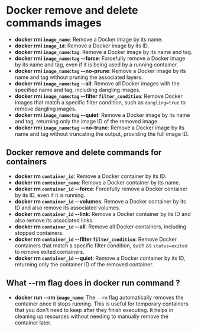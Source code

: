 # Docker remove and delete commands images

- **docker rmi `image_name`**: Remove a Docker image by its name.
- **docker rmi `image_id`**: Remove a Docker image by its ID.
- **docker rmi `image_name`:`tag`**: Remove a Docker image by its name and tag.
- **docker rmi `image_name`:`tag` --force**: Forcefully remove a Docker image by its name and tag, even if it is being used by a running container.
- **docker rmi `image_name`:`tag` --no-prune**: Remove a Docker image by its name and tag without pruning the associated layers.
- **docker rmi `image_name`:`tag` --all**: Remove all Docker images with the specified name and tag, including dangling images.
- **docker rmi `image_name`:`tag` --filter `filter_condition`**: Remove Docker images that match a specific filter condition, such as `dangling=true` to remove dangling images.
- **docker rmi `image_name`:`tag` --quiet**: Remove a Docker image by its name and tag, returning only the image ID of the removed image.
- **docker rmi `image_name`:`tag` --no-trunc**: Remove a Docker image by its name and tag without truncating the output, providing the full image ID.

## Docker remove and delete commands for containers

- **docker rm `container_id`**: Remove a Docker container by its ID.
- **docker rm `container_name`**: Remove a Docker container by its name.
- **docker rm `container_id` --force**: Forcefully remove a Docker container by its ID, even if it is running.
- **docker rm `container_id` --volumes**: Remove a Docker container by its ID and also remove its associated volumes.
- **docker rm `container_id` --link**: Remove a Docker container by its ID and also remove its associated links.
- **docker rm `container_id` --all**: Remove all Docker containers, including stopped containers.
- **docker rm `container_id` --filter `filter_condition`**: Remove Docker containers that match a specific filter condition, such as `status=exited` to remove exited containers.
- **docker rm `container_id` --quiet**: Remove a Docker container by its ID, returning only the container ID of the removed container.


## What --rm flag does in docker run command ?

- **docker run --rm `image_name`**: The `--rm` flag automatically removes the container once it stops running. This is useful for temporary containers that you don't need to keep after they finish executing. It helps in cleaning up resources without needing to manually remove the container later.